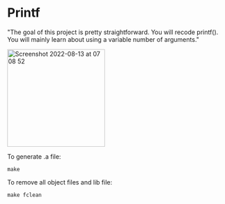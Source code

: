 # Printf

"The goal of this project is pretty straightforward. You will recode printf().
You will mainly learn about using a variable number of arguments."

<img width="224" alt="Screenshot 2022-08-13 at 07 08 52" src="https://user-images.githubusercontent.com/80685686/184467902-33611de3-af2c-4e99-a5f4-ed009e3e3ef6.png">

To generate .a file:
```
make
```

To remove all object files and lib file:
```
make fclean
```
